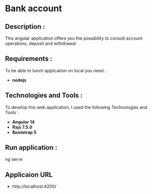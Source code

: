 # Bank account

## Description :
This angular application offers you the possibility to consult account operations, deposit and withdrawal

## Requirements :
To be able to lunch application on local you need :
* **nodejs**

## Technologies and Tools :
To develop this web application, I used the following Technologies and Tools :
* **Angular 14**
* **Rxjs 7.5.0**
* **Bootstrap 5**

## Run application :
ng serve

## Applicaion URL
* http://localhost:4200/

